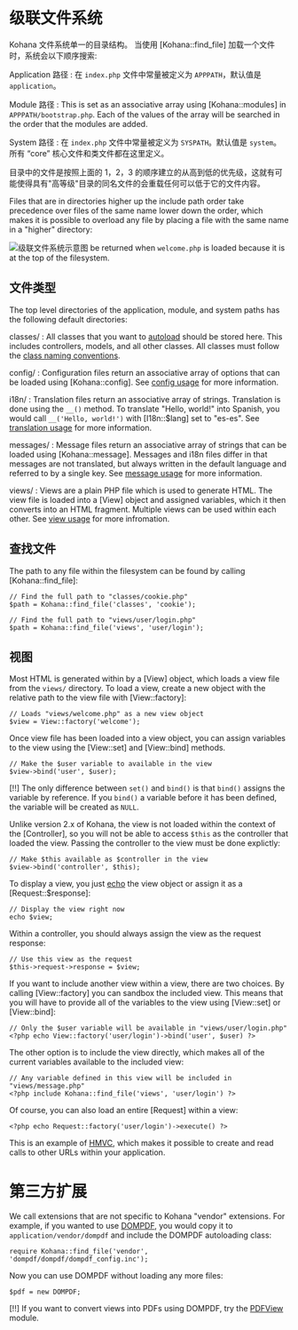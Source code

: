 # 级联文件系统

Kohana 文件系统单一的目录结构。
当使用 [Kohana::find_file] 加载一个文件时，系统会以下顺序搜索:

Application 路径
: 在 `index.php` 文件中常量被定义为 `APPPATH`，默认值是 `application`。

Module 路径
: This is set as an associative array using [Kohana::modules] in `APPPATH/bootstrap.php`.
  Each of the values of the array will be searched in the order that the modules
  are added.

System 路径
: 在 `index.php` 文件中常量被定义为 `SYSPATH`。默认值是 `system`。
所有 “core” 核心文件和类文件都在这里定义。

目录中的文件是按照上面的 1，2，3 的顺序建立的从高到低的优先级，这就有可能使得具有"高等级"目录的同名文件的会重载任何可以低于它的文件内容。




Files that are in directories higher up the include path order take precedence
over files of the same name lower down the order, which makes it is possible to
overload any file by placing a file with the same name in a "higher" directory:

![级联文件系统示意图](img/cascading_filesystem.png)
be returned when
`welcome.php` is loaded because it is at the top of the filesystem.

## 文件类型

The top level directories of the application, module, and system paths has the following
default directories:

classes/
:  All classes that you want to [autoload](using.autoloading) should be stored here.
   This includes controllers, models, and all other classes. All classes must
   follow the [class naming conventions](about.conventions#classes).

config/
:  Configuration files return an associative array of options that can be
   loaded using [Kohana::config]. See [config usage](using.configuration) for
   more information.

i18n/
:  Translation files return an associative array of strings. Translation is
   done using the `__()` method. To translate "Hello, world!" into Spanish,
   you would call `__('Hello, world!')` with [I18n::$lang] set to "es-es".
   See [translation usage](using.translation) for more information.

messages/
:  Message files return an associative array of strings that can be loaded
   using [Kohana::message]. Messages and i18n files differ in that messages
   are not translated, but always written in the default language and referred
   to by a single key. See [message usage](using.messages) for more information.

views/
:  Views are a plain PHP file which is used to generate HTML. The view file is
   loaded into a [View] object and assigned variables, which it then converts
   into an HTML fragment. Multiple views can be used within each other.
   See [view usage](usings.views) for more infromation.

## 查找文件

The path to any file within the filesystem can be found by calling [Kohana::find_file]:

    // Find the full path to "classes/cookie.php"
    $path = Kohana::find_file('classes', 'cookie');

    // Find the full path to "views/user/login.php"
    $path = Kohana::find_file('views', 'user/login');


## 视图

Most HTML is generated within by a [View] object, which loads a view file
from the `views/` directory. To load a view, create a new object with the
relative path to the view file with [View::factory]:

    // Loads "views/welcome.php" as a new view object
    $view = View::factory('welcome');

Once view file has been loaded into a view object, you can assign variables
to the view using the [View::set] and [View::bind] methods.


    // Make the $user variable to available in the view
    $view->bind('user', $user);

[!!] The only difference between `set()` and `bind()` is that `bind()` assigns
the variable by reference. If you `bind()` a variable before it has been defined,
the variable will be created as `NULL`.

Unlike version 2.x of Kohana, the view is not loaded within the context of
the [Controller], so you will not be able to access `$this` as the controller
that loaded the view. Passing the controller to the view must be done explictly:

    // Make $this available as $controller in the view
    $view->bind('controller', $this);

To display a view, you just [echo](http://php.net/echo) the view object or
assign it as a [Request::$response]:

    // Display the view right now
    echo $view;

Within a controller, you should always assign the view as the request response:

    // Use this view as the request
    $this->request->response = $view;

If you want to include another view within a view, there are two choices.
By calling [View::factory] you can sandbox the included view. This means
that you will have to provide all of the variables to the view using [View::set]
or [View::bind]:

    // Only the $user variable will be available in "views/user/login.php"
    <?php echo View::factory('user/login')->bind('user', $user) ?>

The other option is to include the view directly, which makes all of the current
variables available to the included view:

    // Any variable defined in this view will be included in "views/message.php"
    <?php include Kohana::find_file('views', 'user/login') ?>

Of course, you can also load an entire [Request] within a view:

    <?php echo Request::factory('user/login')->execute() ?>

This is an example of [HMVC](about.mvc), which makes it possible to create and
read calls to other URLs within your application.

# 第三方扩展

We call extensions that are not specific to Kohana "vendor" extensions.
For example, if you wanted to use [DOMPDF](http://code.google.com/p/dompdf),
you would copy it to `application/vendor/dompdf` and include the DOMPDF
autoloading class:

    require Kohana::find_file('vendor', 'dompdf/dompdf/dompdf_config.inc');

Now you can use DOMPDF without loading any more files:

    $pdf = new DOMPDF;

[!!] If you want to convert views into PDFs using DOMPDF, try the
[PDFView](http://github.com/shadowhand/pdfview) module.
